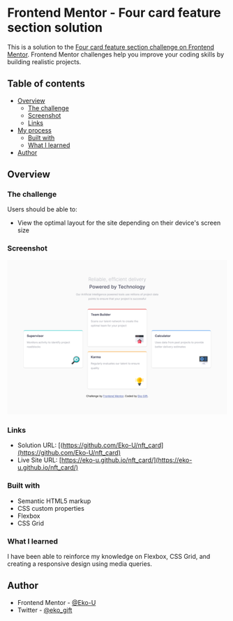 # Frontend Mentor - Four card feature section solution

This is a solution to the [Four card feature section challenge on Frontend Mentor](https://www.frontendmentor.io/challenges/four-card-feature-section-weK1eFYK). Frontend Mentor challenges help you improve your coding skills by building realistic projects.

## Table of contents

- [Overview](#overview)
  - [The challenge](#the-challenge)
  - [Screenshot](#screenshot)
  - [Links](#links)
- [My process](#my-process)
  - [Built with](#built-with)
  - [What I learned](#what-i-learned)
- [Author](#author)

## Overview

### The challenge

Users should be able to:

- View the optimal layout for the site depending on their device's screen size

### Screenshot

![](./images/screenshot.png)

### Links

- Solution URL: [(https://github.com/Eko-U/nft_card](https://github.com/Eko-U/nft_card)
- Live Site URL: [https://eko-u.github.io/nft_card/](https://eko-u.github.io/nft_card/)

### Built with

- Semantic HTML5 markup
- CSS custom properties
- Flexbox
- CSS Grid

### What I learned
I have been able to reinforce my knowledge on Flexbox, CSS Grid, and creating a responsive design using media queries.

## Author

- Frontend Mentor - [@Eko-U](https://www.frontendmentor.io/profile/Eko-U)
- Twitter - [@eko_gift](https://www.twitter.com/eko_gift)